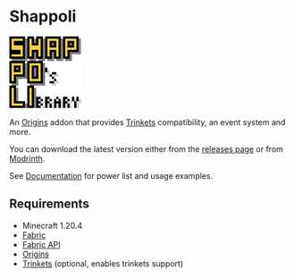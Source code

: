 # Shappoli

![](https://raw.githubusercontent.com/shap-po/shappoli/main/src/main/resources/assets/shappoli/icon.png)

An [Origins](https://modrinth.com/mod/origins) addon that provides [Trinkets](https://modrinth.com/mod/trinkets) compatibility, an event system and more.

You can download the latest version either from the [releases page](https://github.com/shap-po/shappoli/releases) or from [Modrinth](https://modrinth.com/mod/shappoli).

See [Documentation](https://shappoli.readthedocs.io/en/latest/) for power list and usage examples.

## Requirements

- Minecraft 1.20.4
- [Fabric](https://fabricmc.net/)
- [Fabric API](https://modrinth.com/mod/fabric-api)
- [Origins](https://modrinth.com/mod/origins)
- [Trinkets](https://modrinth.com/mod/trinkets) (optional, enables trinkets support)
